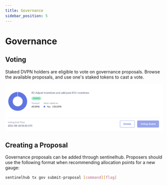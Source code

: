 ```yaml
---
title: Governance
sidebar_position: 5
---
```


# Governance

## Voting

Staked DVPN holders are eligible to vote on governance proposals. Browse the available proposals, and use one's staked tokens to cast a vote.

![](../assets/voting.png)

## Creating a Proposal

Governance proposals can be added through sentinelhub.
Proposers should use the following format when recommending allocation points for a new gauge:

```bash
sentinelhub tx gov submit-proposal [command][flag]
```